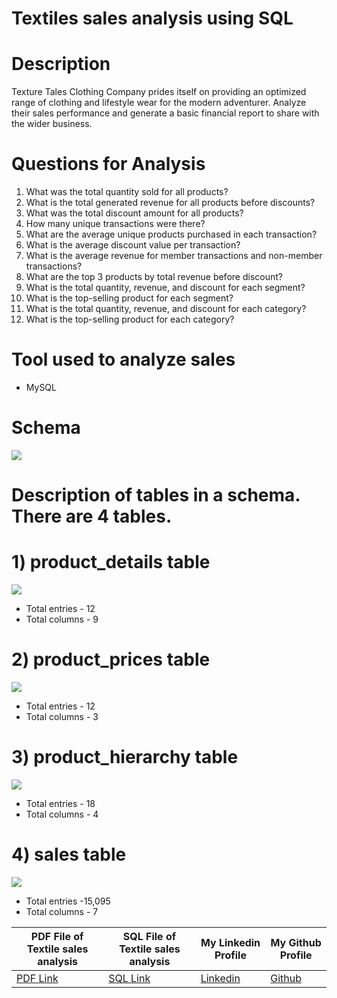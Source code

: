 # Textiles sales analysis using SQL
# Description
Texture Tales Clothing Company prides itself on providing an optimized range of clothing and lifestyle wear for the modern adventurer. Analyze their sales performance and generate a basic financial report to share with the wider business.
# Questions for Analysis 
1) What was the total quantity sold for all products?
2) What is the total generated revenue for all products before discounts?
3) What was the total discount amount for all products?
4) How many unique transactions were there?
5) What are the average unique products purchased in each transaction?
6) What is the average discount value per transaction?
7) What is the average revenue for member transactions and non-member transactions?
8) What are the top 3 products by total revenue before discount?
9) What is the total quantity, revenue, and discount for each segment?
10) What is the top-selling product for each segment?
11) What is the total quantity, revenue, and discount for each category?
12) What is the top-selling product for each category?

# Tool used to analyze sales 
* MySQL
  
# Schema
<img src = "https://github.com/shubhammeshram01/Textiles-sales-analysis-using-MySQL/blob/main/Schema%20Textile.png">

# Description of tables in a schema. There are 4 tables.

# 1) product_details table
<img src = "https://github.com/shubhammeshram01/Textiles-sales-analysis-using-MySQL/blob/main/product%20details.png">
   
* Total entries - 12
* Total columns - 9

# 2) product_prices table
<img src = "https://github.com/shubhammeshram01/Textiles-sales-analysis-using-MySQL/blob/main/product_prices.png">

* Total entries - 12
* Total columns - 3
   
# 3) product_hierarchy table
<img src = "https://github.com/shubhammeshram01/Textiles-sales-analysis-using-MySQL/blob/main/product_hierarchy.png">

* Total entries - 18
* Total columns - 4
   
# 4) sales table
<img src = "https://github.com/shubhammeshram01/Textiles-sales-analysis-using-MySQL/blob/main/sales.png">

* Total entries -15,095
* Total columns - 7

| PDF File of Textile sales analysis | SQL File of Textile sales analysis | My Linkedin Profile | My Github Profile|
|-|-|-|-|
|[PDF Link](https://github.com/shubhammeshram01/Textiles-sales-analysis-using-MySQL/blob/main/textile%20sales.pdf) | [SQL Link](https://github.com/shubhammeshram01/Textiles-sales-analysis-using-MySQL/blob/main/textile%20sales.sql) | [Linkedin]() | [Github](https://github.com/shubhammeshram01)



